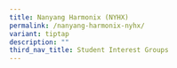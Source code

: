 ```yaml
---
title: Nanyang Harmonix (NYHX)
permalink: /nanyang-harmonix-nyhx/
variant: tiptap
description: ""
third_nav_title: Student Interest Groups
---
```

